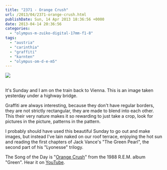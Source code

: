 ```yaml
---
title: "2371 - Orange Crush"
url: /2013/04/2371-orange-crush.html
publishDate: Sun, 14 Apr 2013 18:36:56 +0000
date: 2013-04-14 20:36:56
categories: 
  - "olympus-m-zuiko-digital-17mm-f1-8"
tags: 
  - "austria"
  - "carinthia"
  - "graffiti"
  - "karnten"
  - "olympus-om-d-e-m5"
---
```

<div class="container">
<div class="center"><a target="_blank" href="https://d25zfm9zpd7gm5.cloudfront.net/1200x1200/2013/20130413_142645_lr.jpg"><img src="https://d25zfm9zpd7gm5.cloudfront.net/0600x0600/2013/20130413_142645_lr.jpg" /></a></div>
</div>
<br />

It's Sunday and I am on the train back to Vienna. This is an image taken yesterday under a highway bridge.

Graffiti are always interesting, because they don't have regular borders, they are not strictly rectangular, they are made to blend into each other. This their very nature makes it so rewarding to just take a crop, look for pictures in the picture, patterns in the pattern.

 I probably should have used this beautiful Sunday to go out and make images, but instead I've lain naked on our roof terrace, enjoying the hot sun and reading the first chapters of Jack Vance's "The Green Pearl", the second part of his "Lyonesse" trilogy.

The Song of the Day is "<a href="http://www.lyricsmode.com/lyrics/r/rem/orange_crush.html" target="_blank">Orange Crush</a>" from the 1988 R.E.M. album "Green". Hear it on <a href="http://www.youtube.com/watch?v=_mSmOcmk7uQ" target="_blank">YouTube</a>.
